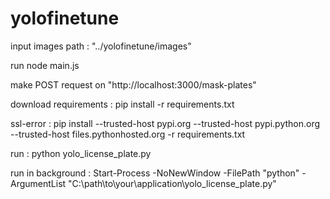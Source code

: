 # yolofinetune

input images path : "../yolofinetune/images"

run node main.js

make POST request on "http://localhost:3000/mask-plates"

download requirements : pip install -r requirements.txt

ssl-error : pip install --trusted-host pypi.org --trusted-host pypi.python.org --trusted-host files.pythonhosted.org -r requirements.txt

run : python yolo_license_plate.py

run in background : Start-Process -NoNewWindow -FilePath "python" -ArgumentList "C:\path\to\your\application\yolo_license_plate.py"
